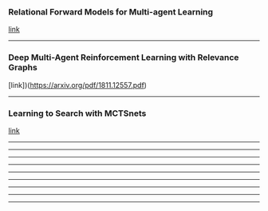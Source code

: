 ### Relational Forward Models for Multi-agent Learning 
[link](https://arxiv.org/pdf/1809.11044v1.pdf)


<!--- *********************************************************************************************************************************************** --->
--- 

### Deep Multi-Agent Reinforcement Learning with Relevance Graphs
[link])(https://arxiv.org/pdf/1811.12557.pdf)


<!--- *********************************************************************************************************************************************** --->
--- 

### Learning to Search with MCTSnets
[link](https://arxiv.org/pdf/1802.04697.pdf)


<!--- *********************************************************************************************************************************************** --->
--- 



<!--- *********************************************************************************************************************************************** --->
--- 




<!--- *********************************************************************************************************************************************** --->
--- 



<!--- *********************************************************************************************************************************************** --->
--- 




<!--- *********************************************************************************************************************************************** --->
--- 




<!--- *********************************************************************************************************************************************** --->
--- 



<!--- *********************************************************************************************************************************************** --->
--- 



<!--- *********************************************************************************************************************************************** --->
--- 



<!--- *********************************************************************************************************************************************** --->
--- 